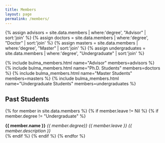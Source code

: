 ```yaml
---
title: Members
layout: page
permalink: /members/
---
```


{% assign advisors = site.data.members | where:'degree', "Advisor" | sort:'join' %}
{% assign doctors = site.data.members | where:'degree', "Doctor" | sort:'join' %}
{% assign masters = site.data.members | where:'degree', "Master" | sort:'join' %}
{% assign undergraduates = site.data.members | where:'degree', "Undergraduate" | sort:'join' %}

{% include bulma_members.html name="Advisor" members=advisors %}
{% include bulma_members.html name="Ph.D. Students" members=doctors %}
{% include bulma_members.html name="Master Students" members=masters %}
{% include bulma_members.html name="Undergraduate Students" members=undergraduates %}

## Past Students

{% for member in site.data.members %}
{% if member.leave != Nil %}
{% if member.degree != "Undergraduate" %}
<article class="message is-{% cycle 'dark', 'primary', 'link', 'info', 'success', 'warning', 'danger'%}">
    <div class="message-body">
        <strong>{{ member.name }}</strong> <em>{{ member.degree}}</em> <em>{{ member.leave }} {{ member.description }}</em>
  </div>
</article>
{% endif %}
{% endif %}
{% endfor %}